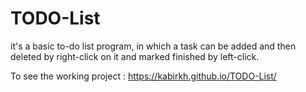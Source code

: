 # TODO-List
it's a basic to-do list program, in which a task can be added and then deleted by right-click on it and marked finished by left-click.

To see the working project : https://kabirkh.github.io/TODO-List/
